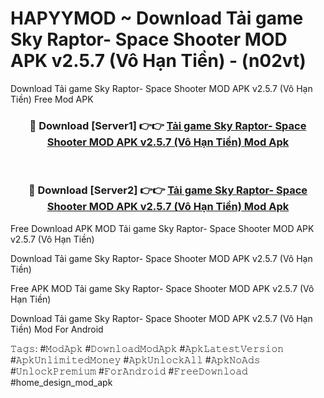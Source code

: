 # HAPYYMOD ~ Download Tải game Sky Raptor- Space Shooter MOD APK v2.5.7 (Vô Hạn Tiền) - (n02vt)
Download Tải game Sky Raptor- Space Shooter MOD APK v2.5.7 (Vô Hạn Tiền) Free Mod APK

<div align="center">
<h3>🔴 Download [Server1] 👉👉 <a href="https://apk-comot.site?title=Tải_game_Sky_Raptor-_Space_Shooter_MOD_APK_v2.5.7_(Vô_Hạn_Tiền)">Tải game Sky Raptor- Space Shooter MOD APK v2.5.7 (Vô Hạn Tiền) Mod Apk</a></h3><br>

<h3>🔴 Download [Server2] 👉👉 <a href="https://apk-comot.site?title=Tải_game_Sky_Raptor-_Space_Shooter_MOD_APK_v2.5.7_(Vô_Hạn_Tiền)">Tải game Sky Raptor- Space Shooter MOD APK v2.5.7 (Vô Hạn Tiền) Mod Apk</a></h3>
</div>


Free Download APK MOD Tải game Sky Raptor- Space Shooter MOD APK v2.5.7 (Vô Hạn Tiền)

Download Tải game Sky Raptor- Space Shooter MOD APK v2.5.7 (Vô Hạn Tiền) 

Free APK MOD Tải game Sky Raptor- Space Shooter MOD APK v2.5.7 (Vô Hạn Tiền) 

Download Tải game Sky Raptor- Space Shooter MOD APK v2.5.7 (Vô Hạn Tiền) Mod For Android

𝚃𝚊𝚐𝚜: #𝙼𝚘𝚍𝙰𝚙𝚔 #𝙳𝚘𝚠𝚗𝚕𝚘𝚊𝚍𝙼𝚘𝚍𝙰𝚙𝚔 #𝙰𝚙𝚔𝙻𝚊𝚝𝚎𝚜𝚝𝚅𝚎𝚛𝚜𝚒𝚘𝚗 #𝙰𝚙𝚔𝚄𝚗𝚕𝚒𝚖𝚒𝚝𝚎𝚍𝙼𝚘𝚗𝚎𝚢 #𝙰𝚙𝚔𝚄𝚗𝚕𝚘𝚌𝚔𝙰𝚕𝚕 #𝙰𝚙𝚔𝙽𝚘𝙰𝚍𝚜 #𝚄𝚗𝚕𝚘𝚌𝚔𝙿𝚛𝚎𝚖𝚒𝚞𝚖 #𝙵𝚘𝚛𝙰𝚗𝚍𝚛𝚘𝚒𝚍 #𝙵𝚛𝚎𝚎𝙳𝚘𝚠𝚗𝚕𝚘𝚊𝚍 #home_design_mod_apk